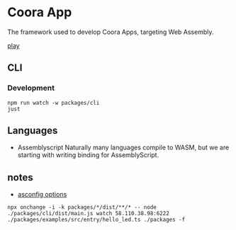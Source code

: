 # Coora App
The framework used to develop Coora Apps, targeting Web Assembly.

[play](https://stackblitz.com/~/github.com/mrchantey/coora/tree/main/coora-app)

## CLI


### Development

```
npm run watch -w packages/cli
just

```



## Languages

- Assemblyscript
Naturally many languages compile to WASM, but we are starting with writing binding for AssemblyScript.


## notes

- [asconfig options](https://github.com/AssemblyScript/assemblyscript/blob/main/cli/options.json)

```
npx onchange -i -k packages/*/dist/**/* -- node ./packages/cli/dist/main.js watch 58.110.38.98:6222 ./packages/examples/src/entry/hello_led.ts ./packages -f
```